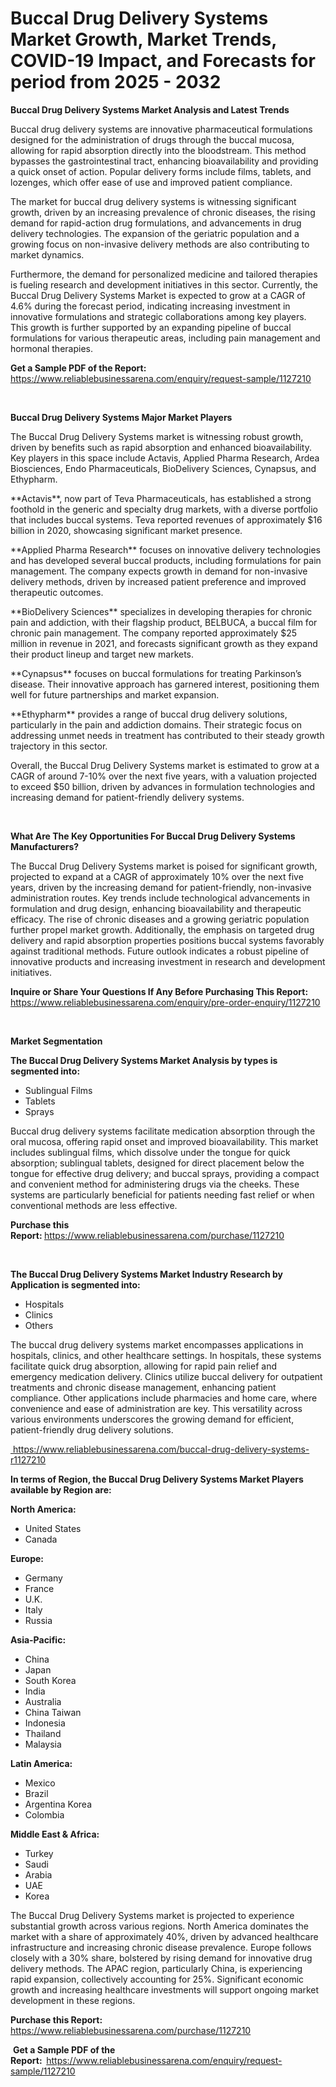 <p><h1>Buccal Drug Delivery Systems Market Growth, Market Trends, COVID-19 Impact, and Forecasts for period from 2025 - 2032</h1></p><p><strong>Buccal Drug Delivery Systems Market Analysis and Latest Trends</strong></p>
<p><p>Buccal drug delivery systems are innovative pharmaceutical formulations designed for the administration of drugs through the buccal mucosa, allowing for rapid absorption directly into the bloodstream. This method bypasses the gastrointestinal tract, enhancing bioavailability and providing a quick onset of action. Popular delivery forms include films, tablets, and lozenges, which offer ease of use and improved patient compliance.</p><p>The market for buccal drug delivery systems is witnessing significant growth, driven by an increasing prevalence of chronic diseases, the rising demand for rapid-action drug formulations, and advancements in drug delivery technologies. The expansion of the geriatric population and a growing focus on non-invasive delivery methods are also contributing to market dynamics. </p><p>Furthermore, the demand for personalized medicine and tailored therapies is fueling research and development initiatives in this sector. Currently, the Buccal Drug Delivery Systems Market is expected to grow at a CAGR of 4.6% during the forecast period, indicating increasing investment in innovative formulations and strategic collaborations among key players. This growth is further supported by an expanding pipeline of buccal formulations for various therapeutic areas, including pain management and hormonal therapies.</p></p>
<p><strong>Get a Sample PDF of the Report:&nbsp;</strong> <a href="https://www.reliablebusinessarena.com/enquiry/request-sample/1127210?utm_campaign=2733&utm_medium=2&utm_source=Github&utm_content=ia&utm_term=13042025&utm_id=buccal-drug-delivery-systems">https://www.reliablebusinessarena.com/enquiry/request-sample/1127210</a></p>
<p>&nbsp;</p>
<p><strong>Buccal Drug Delivery Systems Major Market Players</strong></p>
<p><p>The Buccal Drug Delivery Systems market is witnessing robust growth, driven by benefits such as rapid absorption and enhanced bioavailability. Key players in this space include Actavis, Applied Pharma Research, Ardea Biosciences, Endo Pharmaceuticals, BioDelivery Sciences, Cynapsus, and Ethypharm.</p><p>**Actavis**, now part of Teva Pharmaceuticals, has established a strong foothold in the generic and specialty drug markets, with a diverse portfolio that includes buccal systems. Teva reported revenues of approximately $16 billion in 2020, showcasing significant market presence.</p><p>**Applied Pharma Research** focuses on innovative delivery technologies and has developed several buccal products, including formulations for pain management. The company expects growth in demand for non-invasive delivery methods, driven by increased patient preference and improved therapeutic outcomes.</p><p>**BioDelivery Sciences** specializes in developing therapies for chronic pain and addiction, with their flagship product, BELBUCA, a buccal film for chronic pain management. The company reported approximately $25 million in revenue in 2021, and forecasts significant growth as they expand their product lineup and target new markets.</p><p>**Cynapsus** focuses on buccal formulations for treating Parkinson’s disease. Their innovative approach has garnered interest, positioning them well for future partnerships and market expansion. </p><p>**Ethypharm** provides a range of buccal drug delivery solutions, particularly in the pain and addiction domains. Their strategic focus on addressing unmet needs in treatment has contributed to their steady growth trajectory in this sector.</p><p>Overall, the Buccal Drug Delivery Systems market is estimated to grow at a CAGR of around 7-10% over the next five years, with a valuation projected to exceed $50 billion, driven by advances in formulation technologies and increasing demand for patient-friendly delivery systems.</p></p>
<p>&nbsp;</p>
<p><strong>What Are The Key Opportunities For Buccal Drug Delivery Systems Manufacturers?</strong></p>
<p><p>The Buccal Drug Delivery Systems market is poised for significant growth, projected to expand at a CAGR of approximately 10% over the next five years, driven by the increasing demand for patient-friendly, non-invasive administration routes. Key trends include technological advancements in formulation and drug design, enhancing bioavailability and therapeutic efficacy. The rise of chronic diseases and a growing geriatric population further propel market growth. Additionally, the emphasis on targeted drug delivery and rapid absorption properties positions buccal systems favorably against traditional methods. Future outlook indicates a robust pipeline of innovative products and increasing investment in research and development initiatives.</p></p>
<p><strong>Inquire or Share Your Questions If Any Before Purchasing This Report:</strong> <a href="https://www.reliablebusinessarena.com/enquiry/pre-order-enquiry/1127210?utm_campaign=2733&utm_medium=2&utm_source=Github&utm_content=ia&utm_term=13042025&utm_id=buccal-drug-delivery-systems">https://www.reliablebusinessarena.com/enquiry/pre-order-enquiry/1127210</a></p>
<p>&nbsp;</p>
<p><strong>Market Segmentation</strong></p>
<p><strong>The Buccal Drug Delivery Systems Market Analysis by types is segmented into:</strong></p>
<p><ul><li>Sublingual Films</li><li>Tablets</li><li>Sprays</li></ul></p>
<p><p>Buccal drug delivery systems facilitate medication absorption through the oral mucosa, offering rapid onset and improved bioavailability. This market includes sublingual films, which dissolve under the tongue for quick absorption; sublingual tablets, designed for direct placement below the tongue for effective drug delivery; and buccal sprays, providing a compact and convenient method for administering drugs via the cheeks. These systems are particularly beneficial for patients needing fast relief or when conventional methods are less effective.</p></p>
<p><strong>Purchase this Report:&nbsp;</strong><a href="https://www.reliablebusinessarena.com/purchase/1127210?utm_campaign=2733&utm_medium=2&utm_source=Github&utm_content=ia&utm_term=13042025&utm_id=buccal-drug-delivery-systems">https://www.reliablebusinessarena.com/purchase/1127210</a></p>
<p>&nbsp;</p>
<p><strong>The Buccal Drug Delivery Systems Market Industry Research by Application is segmented into:</strong></p>
<p><ul><li>Hospitals</li><li>Clinics</li><li>Others</li></ul></p>
<p><p>The buccal drug delivery systems market encompasses applications in hospitals, clinics, and other healthcare settings. In hospitals, these systems facilitate quick drug absorption, allowing for rapid pain relief and emergency medication delivery. Clinics utilize buccal delivery for outpatient treatments and chronic disease management, enhancing patient compliance. Other applications include pharmacies and home care, where convenience and ease of administration are key. This versatility across various environments underscores the growing demand for efficient, patient-friendly drug delivery solutions.</p></p>
<p><a href="https://www.reliablebusinessarena.com/buccal-drug-delivery-systems-r1127210?utm_campaign=2733&utm_medium=2&utm_source=Github&utm_content=ia&utm_term=13042025&utm_id=buccal-drug-delivery-systems">&nbsp;https://www.reliablebusinessarena.com/buccal-drug-delivery-systems-r1127210</a></p>
<p><strong>In terms of Region, the Buccal Drug Delivery Systems Market Players available by Region are:</strong></p>
<p>
    <p> <strong> North America: </strong>
        <ul>
            <li>United States</li>
            <li>Canada</li>
        </ul>
        </p> 
    <p> <strong> Europe: </strong>
        <ul>
            <li>Germany</li>
            <li>France</li>
            <li>U.K.</li>
            <li>Italy</li>
            <li>Russia</li>
        </ul>
        </p> 
    <p> <strong> Asia-Pacific: </strong>
        <ul>
            <li>China</li>
            <li>Japan</li>
            <li>South Korea</li>
            <li>India</li>
            <li>Australia</li>
            <li>China Taiwan</li>
            <li>Indonesia</li>
            <li>Thailand</li>
            <li>Malaysia</li>
        </ul>
        </p> 
    <p> <strong> Latin America: </strong>
        <ul>
            <li>Mexico</li>
            <li>Brazil</li>
            <li>Argentina Korea</li>
            <li>Colombia</li>
        </ul>
        </p> 
    <p> <strong> Middle East & Africa: </strong>
        <ul>
            <li>Turkey</li>
            <li>Saudi</li>
            <li>Arabia</li>
            <li>UAE</li>
            <li>Korea</li>
        </ul>
    </p>
    </p>
<p><p>The Buccal Drug Delivery Systems market is projected to experience substantial growth across various regions. North America dominates the market with a share of approximately 40%, driven by advanced healthcare infrastructure and increasing chronic disease prevalence. Europe follows closely with a 30% share, bolstered by rising demand for innovative drug delivery methods. The APAC region, particularly China, is experiencing rapid expansion, collectively accounting for 25%. Significant economic growth and increasing healthcare investments will support ongoing market development in these regions.</p></p>
<p><strong>Purchase this Report: </strong><a href="https://www.reliablebusinessarena.com/purchase/1127210?utm_campaign=2733&utm_medium=2&utm_source=Github&utm_content=ia&utm_term=13042025&utm_id=buccal-drug-delivery-systems">https://www.reliablebusinessarena.com/purchase/1127210</a></p>
<p>&nbsp;<strong>Get a Sample PDF of the Report:&nbsp;&nbsp;</strong><a href="https://www.reliablebusinessarena.com/enquiry/request-sample/1127210?utm_campaign=2733&utm_medium=2&utm_source=Github&utm_content=ia&utm_term=13042025&utm_id=buccal-drug-delivery-systems">https://www.reliablebusinessarena.com/enquiry/request-sample/1127210</a></p>
<p><strong></strong></p>
<p><p></p><p></p><p></p></p>